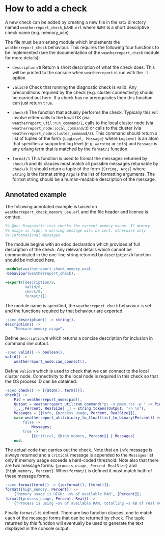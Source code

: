# How to add a check

A new check can be added by creating a new file in the src/ directory named
`weatherreport_check_NAME.erl` where `NAME` is a short descriptive check name
(e.g. memory_use).

The file must be an erlang module which implements the `weatherreport_check`
behaviour. This requires the following four functions to be implemented (see
the documentation of the `weatherreport_check` module for more details):

 - `description/0` Return a short description of what the check does. This will
   be printed to the console when `weatherreport` is run with the `-l` option.

 - `valid/0` Check that running the diagnostic check is valid. Any preconditions
   required by the check (e.g. cluster connectivity) should be carried out here.
   If a check has no prerequisites then this function can just return `true`.

 - `check/0` The function that actually performs the check. Typically this will
   involve either calls to the local OS (via `weatherreport_util:run_command/1`,
   calls to the local cluster node (via `weatherreport_node:local_command/3`) or
   calls to the cluster (via `weatherreport_node:cluster_command/3`). This
   command should return a list of tuples of the form `{LogLevel, Message}`
   where `LogLevel` is an atom that specifies a supported log level (e.g.
   `warning` or `info`) and `Message` is any erlang term that is matched by the
   `format/1` function.

 - `format/1` This function is used to format the messages returned by `check/0`
   and its clauses must match all possible messages returnable by `check/0`. It
   should return a tuple of the form `{String, Args}` where `String` is the
   format string `Args` is the list of formatting arguments. The format string
   should be a human-readable description of the message.

## Annotated example

The following annotated example is based on `weatherreport_check_memory_use.erl`
and the file header and licence is omitted.

```erlang
%% @doc Diagnostic that checks the current memory usage. If memory
%% usage is high, a warning message will be sent, otherwise only
%% informational messages.
```

The module begins with an edoc declaration which provides af full description of
the check. Any relevant details which cannot be communicated in the one-line
string returned by `description/0` function should be included here.

```erlang
-module(weatherreport_check_memory_use).
-behaviour(weatherreport_check).

-export([description/0,
         valid/0,
         check/0,
         format/1]).
```

The module name is specified, the `weatherreport_check` behaviour is set and the
functions required by that behaviour are exported.

```erlang
-spec description() -> string().
description() ->
    "Measure memory usage".
```

Define `description/0` which returns a concise description for inclusion in
command line output.

```erlang
-spec valid() -> boolean().
valid() ->
    weatherreport_node:can_connect().
```

Define `valid/0` which is used to check that we can connect to the local cluster
node. Connectivity to the local node is required in this check so that the OS
process ID can be obtained.

```erlang
-spec check() -> [{atom(), term()}].
check() ->
    Pid = weatherreport_node:pid(),
    Output = weatherreport_util:run_command("ps -o pmem,rss -p " ++ Pid),
    [_,_,Percent, RealSize| _] = string:tokens(Output, "/n \n"),
    Messages = [{info, {process_usage, Percent, RealSize}}],
    case weatherreport_util:binary_to_float(list_to_binary(Percent)) >= 90 of
        false ->
            Messages;
        true ->
            [{critical, {high_memory, Percent}} | Messages]
    end.
```

The actual code that carries out the check. Note that an `info` message is
always returned and a `critical` message is appended to the `Messages` list
only if memory usage exceeds a hard-coded threshold. Note also that there are
two message forms: `{process_usage, Percent RealSize}` and
`{high_memory, Percent}`. When `format/1` is defined it must match both of
these message forms.

```erlang
-spec format(term()) -> {io:format(), [term()]}.
format({high_memory, Percent}) ->
    {"Memory usage is HIGH: ~s% of available RAM", [Percent]};
format({process_usage, Percent, Real}) ->
    {"Process is using ~s% of available RAM, totalling ~s KB of real memory.", [Percent, Real]}.
```

Finally `format/1` is defined. There are two function clauses, one to match each
of the message forms that can be returned by check. The tuple returned by this
function will eventually be used to generate the text displayed in the console
output.
